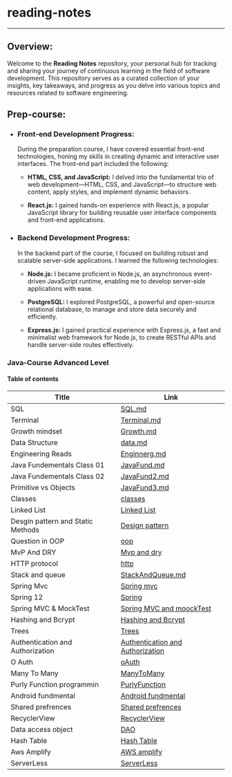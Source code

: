 # reading-notes

---

## Overview:

Welcome to the **Reading Notes** repository, your personal hub for tracking and sharing your journey of continuous learning in the field of software development. This repository serves as a curated collection of your insights, key takeaways, and progress as you delve into various topics and resources related to software engineering.

## Prep-course:

- ### Front-end Development Progress:

  During the preparation course, I have covered essential front-end technologies, honing my skills in creating dynamic and interactive user interfaces. The front-end part included the following:

  - **HTML, CSS, and JavaScript:** I delved into the fundamental trio of web development—HTML, CSS, and JavaScript—to structure web content, apply styles, and implement dynamic behaviors.

  - **React.js:** I gained hands-on experience with React.js, a popular JavaScript library for building reusable user interface components and front-end applications.

- ### Backend Development Progress:

  In the backend part of the course, I focused on building robust and scalable server-side applications. I learned the following technologies:

  - **Node.js:** I became proficient in Node.js, an asynchronous event-driven JavaScript runtime, enabling me to develop server-side applications with ease.

  - **PostgreSQL:** I explored PostgreSQL, a powerful and open-source relational database, to manage and store data securely and efficiently.

  - **Express.js:** I gained practical experience with Express.js, a fast and minimalist web framework for Node.js, to create RESTful APIs and handle server-side routes effectively.

### Java-Course Advanced Level

#### Table of contents

| Title                             | Link                                                 |
| --------------------------------- | ---------------------------------------------------- |
| SQL                               | [SQL.md](./SQL.md)                                   |
| Terminal                          | [Terminal.md](./Terminal.md)                         |
| Growth mindset                    | [Growth.md](./Growth.md)                             |
| Data Structure                    | [data.md](./dataStructure.md)                        |
| Engineering Reads                 | [Enginnerg.md](./EngineeringgReads.md)               |
| Java Fundementals Class 01        | [JavaFund.md](./ReadClass01.md)                      |
| Java Fundementals Class 02        | [JavaFund2.md](./ReadClass02.md)                     |
| Primitive vs Objects              | [JavaFund3.md](./ReadClass03.md)                     |
| Classes                           | [classes](./ReadClass04.md)                          |
| Linked List                       | [Linked List](./LinkedList.md)                       |
| Desgin pattern and Static Methods | [Design pattern](./ReadClass06.md)                   |
| Question in OOP                   | [oop](./ReadClass07.md)                              |
| MvP And DRY                       | [Mvp and dry](./ReadClass08.md)                      |
| HTTP protocol                     | [http](./ReadClass09.md)                             |
| Stack and queue                   | [StackAndQueue.md](./ReadClass10.md)                 |
| Spring Mvc                        | [Spring mvc](./spring.md)                            |
| Spring 12                         | [Spring](./ReadClass12.md)                           |
| Spring MVC & MockTest             | [Spring MVC and moockTest](./ReadClass13.md)         |
| Hashing and Bcrypt                | [Hashing and Bcrypt](./ReadClass14.md)               |
| Trees                             | [Trees](./ReadClass15.md)                            |
| Authentication and Authorization  | [Authentication and Authorization](./ReadClass16.md) |
| O Auth                            | [oAuth](./ReadClass17.md)                            |
| Many To Many                      | [ManyToMany](./ReadClass18.md)                       |
| Purly Function programmin         | [PurlyFunction](./ReadClass19.md)                    |
| Android fundmental         | [Android fundmental](./ReadClass20.md)                    |
| Shared prefrences         | [Shared prefrences](./ReadClass27.md)                    |
| RecyclerView         | [RecyclerView](./ReadClass28.md)                    |
| Data access object         | [DAO](./ReadClass29.md)                    |
| Hash Table         | [Hash Table](./ReadClass30.md)                    |
| Aws Amplify         | [AWS amplify](./ReadClass31.md)                    |
| ServerLess         | [ServerLess](./ReadClass32.md)                    |